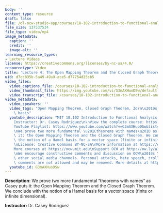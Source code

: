 ```yaml
---
body: ''
content_type: resource
draft: false
file: /ol-ocw-studio-app/courses/18-102-introduction-to-functional-analysis-spring-2021/18102-sp21-lecture-4_360p_16_9.mp4
file_size: 137537534
file_type: video/mp4
image_metadata:
  caption: ''
  credit: ''
  image-alt: ''
learning_resource_types:
- Lecture Videos
license: https://creativecommons.org/licenses/by-nc-sa/4.0/
resourcetype: Video
title: 'Lecture 4: The Open Mapping Theorem and the Closed Graph Theorem'
uid: d7cc835b-5a49-49a9-ace5-d77754d25cb5
video_files:
  video_captions_file: /courses/18-102-introduction-to-functional-analysis-spring-2021/1_HlcTCE4pgOq0X5n8k6bmr2jl_BNEDwO_transcript.webvtt
  video_thumbnail_file: https://img.youtube.com/vi/G3mAXHuoDSw/default.jpg
  video_transcript_file: /courses/18-102-introduction-to-functional-analysis-spring-2021/1_HlcTCE4pgOq0X5n8k6bmr2jl_BNEDwO_transcript.pdf
video_metadata:
  video_speakers: ''
  video_tags: "Open Mapping Theorem, Closed Graph Theorem, Zorn\u2019s lemma, Hamel\
    \ basis"
  youtube_description: "MIT 18.102 Introduction to Functional Analysis, Spring 2021\n\
    Instructor: Dr. Casey Rodriguez\n\nView the complete course: https://ocw.mit.edu/courses/18-102-introduction-to-functional-analysis-spring-2021/\n\
    YouTube Playlist: https://www.youtube.com/watch?v=G3mAXHuoDSw&list=PLUl4u3cNGP63micsJp_--fRAjZXPrQzW_&index=4\n\
    \nWe prove two more fundamental \u201Ctheorems with names\u201D as Casey puts\
    \ it: the Open Mapping Theorem and the Closed Graph Theorem. We conclude with\
    \ the notion of a Hamel basis for a vector space (finite or infinite dimensional).\n\
    \nLicense: Creative Commons BY-NC-SA\nMore information at https://ocw.mit.edu/terms\n\
    More courses at https://ocw.mit.edu\nSupport OCW at http://ow.ly/a1If50zVRlQ\n\
    \nWe encourage constructive comments and discussion on OCW\u2019s YouTube and\
    \ other social media channels. Personal attacks, hate speech, trolling, and inappropriate\
    \ comments are not allowed and may be removed. More details at https://ocw.mit.edu/comments."
  youtube_id: G3mAXHuoDSw
---
```

**Description:** We prove two more fundamental “theorems with names” as Casey puts it: the Open Mapping Theorem and the Closed Graph Theorem. We conclude with the notion of a Hamel basis for a vector space (finite or infinite dimensional).

**Instructor:** Dr. Casey Rodriguez
